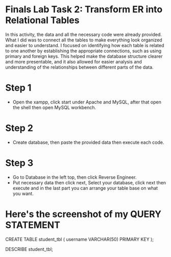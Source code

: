 # Finals Lab Task 2: Transform ER into Relational Tables
In this activity, the data and all the necessary code were already provided. What I did was to connect all the tables to make everything look organized and easier to understand. I focused on identifying how each table is related to one another by establishing the appropriate connections, such as using primary and foreign keys. This helped make the database structure clearer and more presentable, and it also allowed for easier analysis and understanding of the relationships between different parts of the data.

# Step 1
- Open the xampp, click start under Apache and MySQL, after that open the shell then open MySQL workbench.
# Step 2
- Create database, then paste the provided data then execute each code.
# Step 3
- Go to Database in the left top, then click Reverse Engineer.
- Put necessary data then click next, Select your database, click next then execute and in the last part you can arrange your table base on what you want.

# Here's the screenshot of my QUERY STATEMENT
CREATE TABLE student_tbl (
    username VARCHAR(50) PRIMARY KEY
);

DESCRIBE student_tbl;

